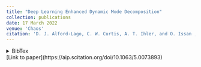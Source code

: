 ```yaml
---
title: "Deep Learning Enhanced Dynamic Mode Decomposition"
collection: publications
date: 17 March 2022
venue: 'Chaos'
citation: 'D. J. Alford-Lago, C. W. Curtis, A. T. Ihler, and O. Issan , "Deep learning enhanced dynamic mode decomposition", Chaos 32, 033116 (2022) https://doi.org/10.1063/5.0073893'
---
```

<details><summary>BibTex</summary>

        @article{dldmd_2022,
        author = {Alford-Lago,D. J.  and Curtis,C. W.  and Ihler,A. T.  and Issan,O. },
        title = {Deep learning enhanced dynamic mode decomposition},
        journal = {Chaos: An Interdisciplinary Journal of Nonlinear Science},
        volume = {32},
        number = {3},
        pages = {033116},
        year = {2022},
        doi = {10.1063/5.0073893},
        URL = {https://doi.org/10.1063/5.0073893},
        eprint = {https://doi.org/10.1063/5.0073893}
        }
</details>[Link to paper](https://aip.scitation.org/doi/10.1063/5.0073893)
